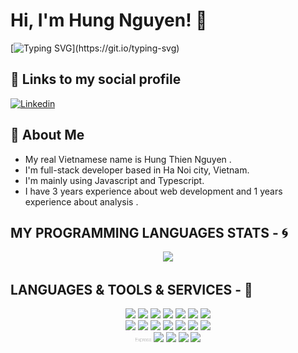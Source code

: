 
# Hi, I'm Hung Nguyen! 👋

[![Typing SVG](https://readme-typing-svg.demolab.com?font=Fira+Code&duration=4000&pause=800&color=F7EC00&random=false&width=435&lines=Web+Developer!;Fullstack+developer!)](https://git.io/typing-svg)



## 🔗 Links to my social profile
[![Linkedin](https://img.shields.io/badge/linkedin-0A66C2?style=for-the-badge&logo=linkedin&logoColor=white)](https://www.linkedin.com/in/h%C6%B0ng-nguy%E1%BB%85n-25b057260)


## 🚀 About Me

- My real Vietnamese name is Hung Thien Nguyen .
- I'm full-stack developer based in Ha Noi city, Vietnam.
- I'm mainly using Javascript and Typescript.
- I have 3 years experience about web development and 1 years experience about analysis .

## MY PROGRAMMING LANGUAGES STATS - 🌀 

<p align="center">
	<a target="_blank" href="https://github.com/yurijserrano/github-readme-stats"><img src="https://github-readme-stats.yurijserrano.vercel.app/api/top-langs/?username=nth312vn&layout=compact&theme=graywhite" width="400" /></a>
</p>

## LANGUAGES & TOOLS & SERVICES - 🧰
<p align="center">
      <code><img width="5%" src="https://raw.githubusercontent.com/yurijserrano/Github-Profile-Readme-Logos/f994c418a134b58c4aec11152f6a4a33fa89da26/cloud/github.svg"></code>
      <code><img width="5%" src="https://raw.githubusercontent.com/yurijserrano/Github-Profile-Readme-Logos/f994c418a134b58c4aec11152f6a4a33fa89da26/text%20editors/vscode.svg"></code>
      <code><img width="5%" src="https://raw.githubusercontent.com/yurijserrano/Github-Profile-Readme-Logos/f994c418a134b58c4aec11152f6a4a33fa89da26/others/html.svg"></code>
      <code><img width="5%" src="https://raw.githubusercontent.com/yurijserrano/Github-Profile-Readme-Logos/f994c418a134b58c4aec11152f6a4a33fa89da26/others/css.svg"></code>
      <code><img width="5%" src="https://raw.githubusercontent.com/yurijserrano/Github-Profile-Readme-Logos/f994c418a134b58c4aec11152f6a4a33fa89da26/programming%20languages/javascript.svg"></code>
      <code><img width="5%" src="https://raw.githubusercontent.com/yurijserrano/Github-Profile-Readme-Logos/f994c418a134b58c4aec11152f6a4a33fa89da26/programming%20languages/typescript.svg"></code>
      <code><img width="5%" src="https://raw.githubusercontent.com/yurijserrano/Github-Profile-Readme-Logos/f994c418a134b58c4aec11152f6a4a33fa89da26/frameworks/nodejs.svg"></code>
      <br/>
      <code><img width="5%" src="https://raw.githubusercontent.com/yurijserrano/Github-Profile-Readme-Logos/f994c418a134b58c4aec11152f6a4a33fa89da26/frameworks/react.svg"></code>
      <code><img width="5%" src="https://raw.githubusercontent.com/yurijserrano/Github-Profile-Readme-Logos/f994c418a134b58c4aec11152f6a4a33fa89da26/others/npm.svg"></code>
      <code><img width="5%" src="https://raw.githubusercontent.com/yurijserrano/Github-Profile-Readme-Logos/f994c418a134b58c4aec11152f6a4a33fa89da26/databases/redis.svg"></code>
      <code><img width="5%" src="https://raw.githubusercontent.com/yurijserrano/Github-Profile-Readme-Logos/f994c418a134b58c4aec11152f6a4a33fa89da26/cloud/docker.svg"></code>
     <code><img width="5%" src="https://raw.githubusercontent.com/yurijserrano/Github-Profile-Readme-Logos/f994c418a134b58c4aec11152f6a4a33fa89da26/databases/postgresql.svg"></code>
     <code><img width="5%" src="https://raw.githubusercontent.com/yurijserrano/Github-Profile-Readme-Logos/f994c418a134b58c4aec11152f6a4a33fa89da26/databases/mongodb.svg"></code>
     <code><img width="5%" src="https://github.com/gilbarbara/logos/blob/main/logos/nestjs.svg"></code>
     <br/>
     <code><img width="5%" src="https://github.com/gilbarbara/logos/blob/main/logos/express.svg"></code>
     <code><img width="5%" src="https://github.com/gilbarbara/logos/blob/main/logos/tailwindcss-icon.svg"></code>
     <code><img width="5%" src="https://github.com/gilbarbara/logos/blob/main/logos/kafka.svg"></code>
     <code><img width="5%" src="https://github.com/gilbarbara/logos/blob/main/logos/mysql.svg"></code>
     <code><img width="5%" src="https://github.com/gilbarbara/logos/blob/main/logos/sass.svg"></code>
     
     
     
     
     
     



  
</p>
